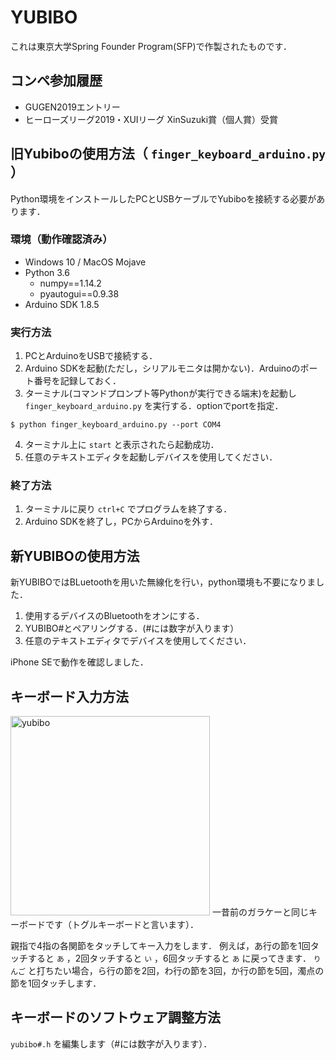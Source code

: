 # YUBIBO
これは東京大学Spring Founder Program(SFP)で作製されたものです．

## コンペ参加履歴
- GUGEN2019エントリー
- ヒーローズリーグ2019・XUIリーグ XinSuzuki賞（個人賞）受賞

## 旧Yubiboの使用方法（ `finger_keyboard_arduino.py` ）
Python環境をインストールしたPCとUSBケーブルでYubiboを接続する必要があります．

### 環境（動作確認済み）
- Windows 10 / MacOS Mojave
- Python 3.6
    - numpy==1.14.2
    - pyautogui==0.9.38
- Arduino SDK 1.8.5

### 実行方法
1. PCとArduinoをUSBで接続する．
2. Arduino SDKを起動(ただし，シリアルモニタは開かない)．Arduinoのポート番号を記録しておく．
3. ターミナル(コマンドプロンプト等Pythonが実行できる端末)を起動し ```finger_keyboard_arduino.py``` を実行する．optionでportを指定．
```
$ python finger_keyboard_arduino.py --port COM4
```
4. ターミナル上に ```start``` と表示されたら起動成功．
5. 任意のテキストエディタを起動しデバイスを使用してください．

### 終了方法
1. ターミナルに戻り `ctrl+C` でプログラムを終了する．
2. Arduino SDKを終了し，PCからArduinoを外す．


## 新YUBIBOの使用方法
新YUBIBOではBLuetoothを用いた無線化を行い，python環境も不要になりました．
1. 使用するデバイスのBluetoothをオンにする．
2. YUBIBO#とペアリングする．(#には数字が入ります）
3. 任意のテキストエディタでデバイスを使用してください．

iPhone SEで動作を確認しました．

## キーボード入力方法
<img width="319" alt="yubibo" src="https://user-images.githubusercontent.com/38414956/57672240-3e87e500-7652-11e9-86b9-0eb394ba1795.png">
一昔前のガラケーと同じキーボードです（トグルキーボードと言います）．

親指で4指の各関節をタッチしてキー入力をします．
例えば，あ行の節を1回タッチすると `あ` ，2回タッチすると `い` ，6回タッチすると `あ` に戻ってきます．
`りんご` と打ちたい場合，ら行の節を2回，わ行の節を3回，か行の節を5回，濁点の節を1回タッチします．


## キーボードのソフトウェア調整方法
`yubibo#.h` を編集します（#には数字が入ります）．


